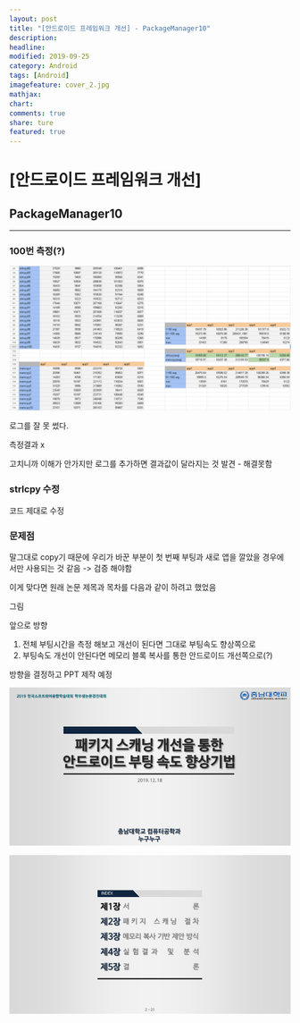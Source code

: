 ```yaml
---
layout: post
title: "[안드로이드 프레임워크 개선] - PackageManager10"
description:
headline:
modified: 2019-09-25
category: Android
tags: [Android]
imagefeature: cover_2.jpg
mathjax:
chart:
comments: true
share: ture
featured: true
---
```


# [안드로이드 프레임워크 개선]  


## PackageManager10   


---------------------------------------


### 100번 측정(?)  

![PM10_1](/images/post/PM10_1.png "PM10_1")  


로그를 잘 못 썼다.

측정결과 x

고치니까 이해가 안가지만 로그를 추가하면 결과값이 달라지는 것 발견 - 해결못함

### strlcpy 수정  

코드 제대로 수정

### 문제점  

말그대로 copy기 때문에 우리가 바꾼 부분이 첫 번째 부팅과 새로 앱을 깔았을 경우에서만 사용되는 것 같음
-> 검증 해야함

이게 맞다면  원래 논문 제목과 목차를 다음과 같이 하려고 했었음

그림

앞으로 방향

1. 전체 부팅시간을 측정 해보고 개선이 된다면 그대로 부팅속도 향상쪽으로
2. 부팅속도 개선이 안된다면 메모리 블록 복사를 통한 안드로이드 개선쪽으로(?)

방향을 결정하고 PPT 제작 예정

![PM10_2](/images/post/PM10_2.png "PM10_2")  

![PM10_3](/images/post/PM10_3.png "PM10_3")  
